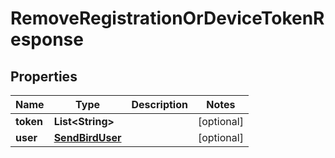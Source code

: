 

# RemoveRegistrationOrDeviceTokenResponse


## Properties

| Name | Type | Description | Notes |
|------------ | ------------- | ------------- | -------------|
|**token** | **List&lt;String&gt;** |  |  [optional] |
|**user** | [**SendBirdUser**](SendBirdUser.md) |  |  [optional] |



